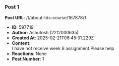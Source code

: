 ### Post 1
**Post URL**: /t/about-tds-course/167878/1
- **ID**: 597719
- **Author**: Ashutosh  (22f2000635)
- **Created At**: 2025-02-21T06:45:31.229Z
- **Content**:  
  I have not receive week 6 assignment.Please help
- **Reactions**: None
- **Post Number**: 1

